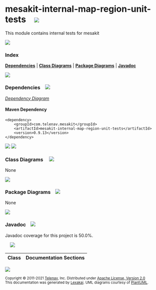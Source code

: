 [//]: # (start-user-text)



[//]: # (end-user-text)

# mesakit-internal-map-region-unit-tests &nbsp;&nbsp; <img src="https://telenav.github.io/telenav-assets/images/icons/gears-32.png" srcset="https://telenav.github.io/telenav-assets/images/icons/gears-32-2x.png 2x"/>

This module contains internal tests for mesakit

<img src="https://telenav.github.io/telenav-assets/images/iconshorizontal-line-512.png" srcset="https://telenav.github.io/telenav-assets/png/separators/horizontal-line-512-2x.png 2x"/>

### Index



[**Dependencies**](#dependencies) | [**Class Diagrams**](#class-diagrams) | [**Package Diagrams**](#package-diagrams) | [**Javadoc**](#javadoc)

<img src="https://telenav.github.io/telenav-assets/images/iconshorizontal-line-512.png" srcset="https://telenav.github.io/telenav-assets/png/separators/horizontal-line-512-2x.png 2x"/>

### Dependencies <a name="dependencies"></a> &nbsp;&nbsp; <img src="https://telenav.github.io/telenav-assets/images/iconsdependencies-32.png" srcset="https://telenav.github.io/telenav-assets/images/iconsdependencies-32-2x.png 2x"/>

[*Dependency Diagram*](https://www.mesakit.org/0.9.13/lexakai/mesakit/mesakit-internal/map-region-unit-tests/documentation/diagrams/dependencies.svg)

#### Maven Dependency

    <dependency>
        <groupId>com.telenav.mesakit</groupId>
        <artifactId>mesakit-internal-map-region-unit-tests</artifactId>
        <version>0.9.13</version>
    </dependency>

<img src="https://telenav.github.io/telenav-assets/images/iconshorizontal-line-128.png" srcset="https://telenav.github.io/telenav-assets/png/separators/horizontal-line-128-2x.png 2x"/>

[//]: # (start-user-text)



[//]: # (end-user-text)

<img src="https://telenav.github.io/telenav-assets/images/iconshorizontal-line-128.png" srcset="https://telenav.github.io/telenav-assets/png/separators/horizontal-line-128-2x.png 2x"/>

### Class Diagrams <a name="class-diagrams"></a> &nbsp; &nbsp; <img src="https://telenav.github.io/telenav-assets/images/iconsdiagram-40.png" srcset="https://telenav.github.io/telenav-assets/images/iconsdiagram-40-2x.png 2x"/>

None

<img src="https://telenav.github.io/telenav-assets/images/iconshorizontal-line-128.png" srcset="https://telenav.github.io/telenav-assets/png/separators/horizontal-line-128-2x.png 2x"/>

### Package Diagrams <a name="package-diagrams"></a> &nbsp;&nbsp; <img src="https://telenav.github.io/telenav-assets/images/iconsbox-32.png" srcset="https://telenav.github.io/telenav-assets/images/iconsbox-32-2x.png 2x"/>

None

<img src="https://telenav.github.io/telenav-assets/images/iconshorizontal-line-128.png" srcset="https://telenav.github.io/telenav-assets/png/separators/horizontal-line-128-2x.png 2x"/>

### Javadoc <a name="javadoc"></a> &nbsp;&nbsp; <img src="https://telenav.github.io/telenav-assets/images/iconsbooks-32.png" srcset="https://telenav.github.io/telenav-assets/images/iconsbooks-32-2x.png 2x"/>

Javadoc coverage for this project is 50.0%.  
  
&nbsp; &nbsp; <img src="https://telenav.github.io/telenav-assets/meter-50-96.png" srcset="https://telenav.github.io/telenav-assets/meter-50-96-2x.png 2x"/>




| Class | Documentation Sections |
|---|---|


[//]: # (start-user-text)



[//]: # (end-user-text)

<img src="https://telenav.github.io/telenav-assets/images/iconshorizontal-line-512.png" srcset="https://telenav.github.io/telenav-assets/png/separators/horizontal-line-512-2x.png 2x"/>

<sub>Copyright &#169; 2011-2021 [Telenav](https://telenav.com), Inc. Distributed under [Apache License, Version 2.0](LICENSE)</sub>  
<sub>This documentation was generated by [Lexakai](https://lexakai.org). UML diagrams courtesy of [PlantUML](https://plantuml.com).</sub>
